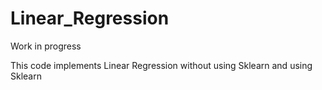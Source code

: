 # Linear_Regression
Work in progress

This code implements Linear Regression without using Sklearn and using Sklearn
